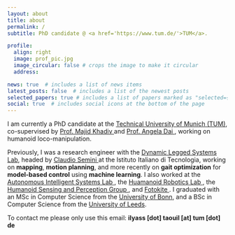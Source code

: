 ```yaml
---
layout: about
title: about
permalink: /
subtitle: PhD candidate @ <a href='https://www.tum.de/'>TUM</a>.

profile:
  align: right
  image: prof_pic.jpg
  image_circular: false # crops the image to make it circular
  address: 

news: true  # includes a list of news items
latest_posts: false  # includes a list of the newest posts
selected_papers: true # includes a list of papers marked as "selected={true}"
social: true  # includes social icons at the bottom of the page
---
```


I am currently a PhD candidate at the <a href='https://www.tum.de/'>Technical University of Munich (TUM)</a>, co-supervised by <a href='https://www.ce.cit.tum.de/en/aipd/home/'> Prof. Majid Khadiv </a> and <a href='https://www.3dunderstanding.org/'> Prof. Angela Dai </a>, working on humanoid loco-manipulation.

Previously, I was a research engineer with the <a href='https://dls.iit.it'>Dynamic Legged Systems Lab</a>, headed by <a href='https://dls.iit.it/people-details/-/people/claudio-semini'> Claudio Semini </a> at the Istituto Italiano di Tecnologia, working on **mapping**, **motion planning**, and more recently on **gait optimization** for **model-based control** using **machine learning**. I also worked at the <a href="https://www.ais.uni-bonn.de/"> Autonomous Intelligent Systems Lab </a>, the <a href="https://www.hrl.uni-bonn.de/"> Huamanoid Robotics Lab </a>, the <a href="https://www.iit.it/it/web/humanoid-sensing-and-perception"> Humanoid Sensing and Perception Group </a>, and <a href="https://fotokite.com/"> Fotokite </a>. I graduated with an MSc in Computer Science from the <a href="https://www.uni-bonn.de/"> University of Bonn</a>, and a BSc in Computer Science from the <a href="https://www.leeds.ac.uk/"> University of Leeds</a>.

To contact me please only use this email: **ilyass [dot] taouil [at] tum [dot] de**